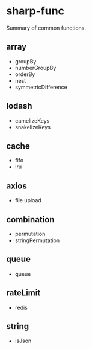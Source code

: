 # sharp-func

Summary of common functions.

## array

- groupBy
- numberGroupBy
- orderBy
- nest
- symmetricDifference

## lodash

- camelizeKeys
- snakelizeKeys

## cache

- fifo
- lru

## axios

- file upload

## combination

- permutation
- stringPermutation

## queue

- queue

## rateLimit

- redis

## string

- isJson
